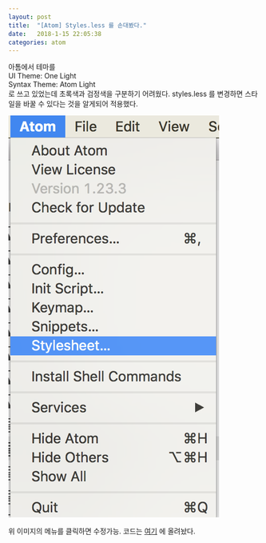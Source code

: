 ```yaml
---
layout: post
title:  "[Atom] Styles.less 를 손대봤다."
date:   2018-1-15 22:05:38
categories: atom
---
```


아톰에서 테마를  
UI Theme: One Light  
Syntax Theme: Atom Light  
로 쓰고 있었는데 초록색과 검정색을 구분하기 어려웠다. styles.less 를 변경하면 스타일을 바꿀 수 있다는 것을 알게되어 적용했다.

![image](./images/2018-01-15-atom-styles-less-01.png)

위 이미지의 메뉴를 클릭하면 수정가능. 코드는 [여기](https://github.com/centell/personal_settings/blob/master/atom/styles.less) 에 올려놨다.


